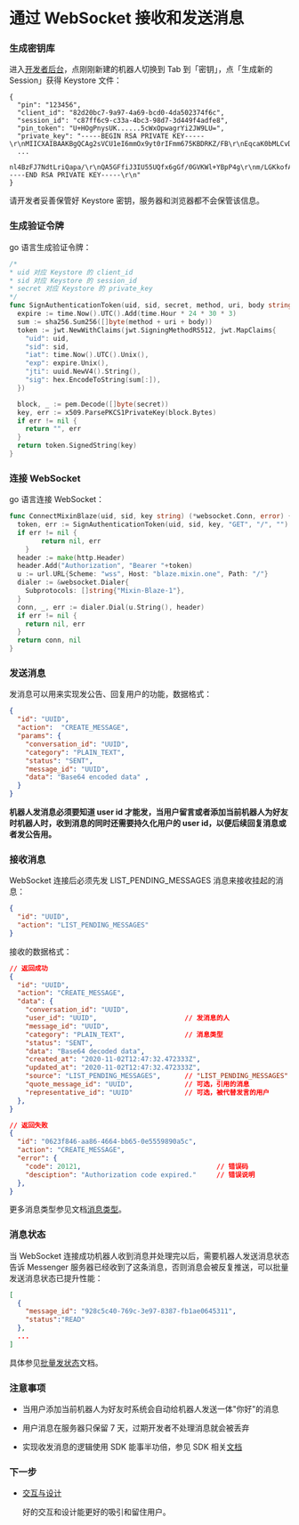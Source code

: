 # 通过 WebSocket 接收和发送消息

### 生成密钥库

进入[开发者后台](/dashboard)，点刚刚新建的机器人切换到 Tab 到「密钥」，点「生成新的 Session」获得 Keystore 文件：

```
{
  "pin": "123456",
  "client_id": "82d20bc7-9a97-4a69-bcd0-4da502374f6c",
  "session_id": "c87ff6c9-c33a-4bc3-98d7-3d449f4adfe8",
  "pin_token": "U+HOgPnysUK......5cWxOpwagrYi2JW9LU=",
  "private_key": "-----BEGIN RSA PRIVATE KEY-----\r\nMIICXAIBAAKBgQCAg2sVCU1eI6mmOx9yt0rIFmm675KBDRKZ/FB\r\nEqcaK0bMLCvDhHpH3vKJzmLItGqzzLptiz3Dnp7BSlLL7ErSrOKGy898e
  ...
 nl4BzFJ7NdtLriQapa/\r\nQA5GFfiJ3IU55UQfx6gGf/0GVKWl+YBpP4g\r\nm/LGKkofAAAPikRhT4ZzC+ks=\r\n-----END RSA PRIVATE KEY-----\r\n"
}
```

请开发者妥善保管好 Keystore 密钥，服务器和浏览器都不会保管该信息。

### 生成验证令牌

go 语言生成验证令牌：

```go
/*
* uid 对应 Keystore 的 client_id
* sid 对应 Keystore 的 session_id
* secret 对应 Keystore 的 private_key
*/
func SignAuthenticationToken(uid, sid, secret, method, uri, body string) (string, error) {
  expire := time.Now().UTC().Add(time.Hour * 24 * 30 * 3)
  sum := sha256.Sum256([]byte(method + uri + body))
  token := jwt.NewWithClaims(jwt.SigningMethodRS512, jwt.MapClaims{
    "uid": uid,
    "sid": sid,
    "iat": time.Now().UTC().Unix(),
    "exp": expire.Unix(),
    "jti": uuid.NewV4().String(),
    "sig": hex.EncodeToString(sum[:]),
  })

  block, _ := pem.Decode([]byte(secret))
  key, err := x509.ParsePKCS1PrivateKey(block.Bytes)
  if err != nil {
    return "", err
  }
  return token.SignedString(key)
}
```

### 连接 WebSocket

go 语言连接 WebSocket：

```go
func ConnectMixinBlaze(uid, sid, key string) (*websocket.Conn, error) {
  token, err := SignAuthenticationToken(uid, sid, key, "GET", "/", "")
  if err != nil {
		return nil, err
	}
  header := make(http.Header)
  header.Add("Authorization", "Bearer "+token)
  u := url.URL{Scheme: "wss", Host: "blaze.mixin.one", Path: "/"}
  dialer := &websocket.Dialer{
    Subprotocols: []string{"Mixin-Blaze-1"},
  }
  conn, _, err := dialer.Dial(u.String(), header)
  if err != nil {
    return nil, err
  }
  return conn, nil
}
```

### 发送消息

发消息可以用来实现发公告、回复用户的功能，数据格式：

```json
{
  "id": "UUID", 
  "action":  "CREATE_MESSAGE",
  "params": {
    "conversation_id": "UUID",
    "category": "PLAIN_TEXT",
    "status": "SENT",
    "message_id": "UUID",
    "data": "Base64 encoded data" ,
  }
}
```

**机器人发消息必须要知道 user id 才能发，当用户留言或者添加当前机器人为好友时机器人时，收到消息的同时还需要持久化用户的 user id，以便后续回复消息或者发公告用。**

### 接收消息

WebSocket 连接后必须先发 LIST_PENDING_MESSAGES 消息来接收挂起的消息：

```json
{
  "id": "UUID",
  "action": "LIST_PENDING_MESSAGES"
}
```

接收的数据格式：

```json
// 返回成功
{
  "id": "UUID",
  "action": "CREATE_MESSAGE",
  "data": {
    "conversation_id": "UUID",
    "user_id": "UUID",                      // 发消息的人
    "message_id": "UUID",
    "category": "PLAIN_TEXT",               // 消息类型
    "status": "SENT",
    "data": "Base64 decoded data",
    "created_at": "2020-11-02T12:47:32.472333Z",
    "updated_at": "2020-11-02T12:47:32.472333Z",
    "source": "LIST_PENDING_MESSAGES",      // "LIST_PENDING_MESSAGES" 或空
    "quote_message_id": "UUID",             // 可选，引用的消息
    "representative_id": "UUID"             // 可选，被代替发言的用户
  },
}

// 返回失败
{
  "id": "0623f846-aa86-4664-bb65-0e5559890a5c",
  "action": "CREATE_MESSAGE",
  "error": {
    "code": 20121,                                  // 错误码
    "desciption": "Authorization code expired."     // 错误说明
  },
}
```

更多消息类型参见文档[消息类型](../api/messages/category)。

### 消息状态

当 WebSocket 连接成功机器人收到消息并处理完以后，需要机器人发送消息状态告诉 Messenger 服务器已经收到了这条消息，否则消息会被反复推送，可以批量发送消息状态已提升性能：

```json
[
  {
    "message_id": "928c5c40-769c-3e97-8387-fb1ae0645311",
    "status":"READ"
  },
  ...
]
```

具体参见[批量发状态](../api/messages/acknowledgements)文档。

### 注意事项

- 当用户添加当前机器人为好友时系统会自动给机器人发送一体"你好"的消息

- 用户消息在服务器只保留 7 天，过期开发者不处理消息就会被丢弃

- 实现收发消息的逻辑使用 SDK 能事半功倍，参见 SDK 相关[文档](/document/wallet/sdk/overview)

### 下一步

- [交互与设计](../design/overview)

  好的交互和设计能更好的吸引和留住用户。